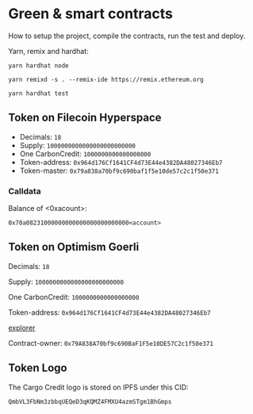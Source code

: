 # Green & smart contracts



How to setup the project, compile the contracts, run the test and deploy.


Yarn, remix and hardhat:

```shell
yarn hardhat node

yarn remixd -s . --remix-ide https://remix.ethereum.org

yarn hardhat test
```

## Token on Filecoin Hyperspace

- Decimals: `18`
- Supply: `1000000000000000000000000`
- One CarbonCredit: `1000000000000000000`
- Token-address: `0x964d176Cf1641CF4d73E44e4382DA48027346Eb7`
- Token-master: `0x79a838a70bf9c690baf1f5e10de57c2c1f50e371`

### Calldata

Balance of <0xacount>:
```
0x70a08231000000000000000000000000<account>
```


## Token on Optimism Goerli

Decimals: `18`


Supply: `1000000000000000000000000`


One CarbonCredit: `1000000000000000000`


Token-address: `0x964d176Cf1641CF4d73E44e4382DA48027346Eb7`


[explorer](https://goerli-optimism.etherscan.io/tx/0x6b105f82818bd1f7d6d85c6e4e6da651bfc6c82aadc242c0c08028ec056c5b9b)


Contract-owner: `0x79A838A70bf9c690BaF1F5e10DE57C2c1f50e371`

## Token Logo

The Cargo Credit logo is stored on IPFS under this CID:
```
QmbVL3FbNm3zbbqUEQeD3qKQMZ4FMXU4azmSTgm1BhGmps
```
